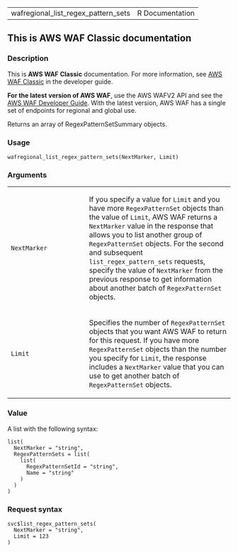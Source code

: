 <table style="width: 100%;">
<tbody>
<tr class="odd">
<td>wafregional_list_regex_pattern_sets</td>
<td style="text-align: right;">R Documentation</td>
</tr>
</tbody>
</table>

## This is AWS WAF Classic documentation

### Description

This is **AWS WAF Classic** documentation. For more information, see
[AWS WAF
Classic](https://docs.aws.amazon.com/waf/latest/developerguide/classic-waf-chapter.html)
in the developer guide.

**For the latest version of AWS WAF**, use the AWS WAFV2 API and see the
[AWS WAF Developer
Guide](https://docs.aws.amazon.com/waf/latest/developerguide/waf-chapter.html).
With the latest version, AWS WAF has a single set of endpoints for
regional and global use.

Returns an array of RegexPatternSetSummary objects.

### Usage

    wafregional_list_regex_pattern_sets(NextMarker, Limit)

### Arguments

<table>
<colgroup>
<col style="width: 35%" />
<col style="width: 65%" />
</colgroup>
<tbody>
<tr class="odd">
<td><code
id="wafregional_list_regex_pattern_sets_:_NextMarker">NextMarker</code></td>
<td><p>If you specify a value for <code>Limit</code> and you have more
<code>RegexPatternSet</code> objects than the value of
<code>Limit</code>, AWS WAF returns a <code>NextMarker</code> value in
the response that allows you to list another group of
<code>RegexPatternSet</code> objects. For the second and subsequent
<code>list_regex_pattern_sets</code> requests, specify the value of
<code>NextMarker</code> from the previous response to get information
about another batch of <code>RegexPatternSet</code> objects.</p></td>
</tr>
<tr class="even">
<td><code
id="wafregional_list_regex_pattern_sets_:_Limit">Limit</code></td>
<td><p>Specifies the number of <code>RegexPatternSet</code> objects that
you want AWS WAF to return for this request. If you have more
<code>RegexPatternSet</code> objects than the number you specify for
<code>Limit</code>, the response includes a <code>NextMarker</code>
value that you can use to get another batch of
<code>RegexPatternSet</code> objects.</p></td>
</tr>
</tbody>
</table>

### Value

A list with the following syntax:

    list(
      NextMarker = "string",
      RegexPatternSets = list(
        list(
          RegexPatternSetId = "string",
          Name = "string"
        )
      )
    )

### Request syntax

    svc$list_regex_pattern_sets(
      NextMarker = "string",
      Limit = 123
    )
